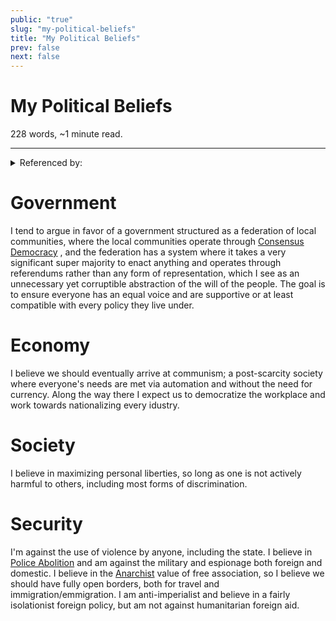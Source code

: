 ```yaml
---
public: "true"
slug: "my-political-beliefs"
title: "My Political Beliefs"
prev: false
next: false
---
```

<script setup>
import { data } from '../../git.data.ts';
import { useData } from 'vitepress';
const pageData = useData();
</script>
<h1 class="p-name">My Political Beliefs</h1>
<p>228 words, ~1 minute read. <span v-html="data[`site/${pageData.page.value.relativePath}`]" /></p>
<hr/>

<details><summary>Referenced by:</summary><a href="/garden/my-political-journey">My Political Journey</a><a href="/garden/political-quizzes">Political Quizzes</a></details>

# Government

I tend to argue in favor of a government structured as a federation of local communities, where the local communities operate through [Consensus Democracy](/garden/consensus-democracy) , and the federation has a system where it takes a very significant super majority to enact anything and operates through referendums rather than any form of representation, which I see as an unnecessary yet corruptible abstraction of the will of the people. The goal is to ensure everyone has an equal voice and are supportive or at least compatible with every policy they live under.

# Economy

I believe we should eventually arrive at communism; a post-scarcity society where everyone's needs are met via automation and without the need for currency. Along the way there I expect us to democratize the workplace and work towards nationalizing every idustry.

# Society

I believe in maximizing personal liberties, so long as one is not actively harmful to others, including most forms of discrimination.

# Security

I'm against the use of violence by anyone, including the state. I believe in [Police Abolition](/garden/abolitionism) and am against the military and espionage both foreign and domestic. I believe in the [Anarchist](/garden/anarchism) value of free association, so I believe we should have fully open borders, both for travel and immigration/emmigration. I am anti-imperialist and believe in a fairly isolationist foreign policy, but am not against humanitarian foreign aid.